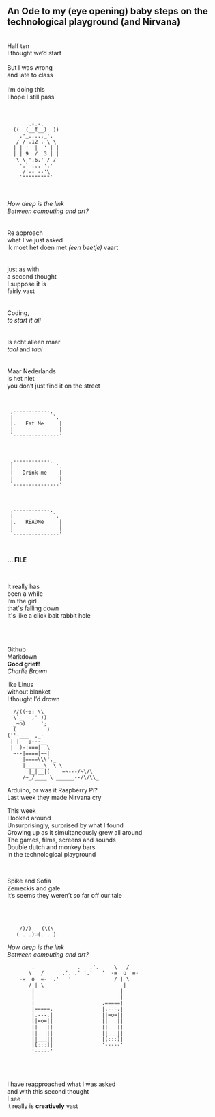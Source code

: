 ## An Ode to my (eye opening) baby steps on the technological playground (and Nirvana)

<br>
Half ten <br>   
I thought we’d start  <br>

 <br>    
But I was wrong <br>  
and late to class  <br>
  
  <br>
I’m doing this   <br>
I hope I still pass 
<br>
<br>
 <br>
 
           .-.-.
      ((  (__I__)  ))
        .'_....._'.
       / / .12 . \ \
      | | '  |  ' | |
      | | 9  /  3 | |
       \ \ '.6.' / /
        '.`-...-'.'
         /'-- --'\
        `"""""""""`  
<br>

*How deep is the link*  <br>
*Between computing and art?*  <br>
<br>
<br>
Re approach   <br>
what I’ve just asked  <br>
ik moet het doen met *(een beetje)* vaart  <br>
<br>
<br>
just as with  <br> 
a second thought   <br>
I suppose it is <br>
fairly vast  <br>
<br>
<br>
Coding,  <br>
*to start it all*  <br>
<br>
<br>
Is echt alleen maar  <br>
*taal* and *taal*  <br>
<br>
<br>
Maar Nederlands <br>
is het niet  <br>
you don’t just find it on the street  <br>

 <br>

     ,------------.                
     |             `.           
     |.   Eat Me     |     
     |               |   
     `---------------'
     
<br>     

     ,------------.                
     |              `.           
     |   Drink me    |     
     |               |   
     `---------------'

<br>

     ,------------.                
     |             `.           
     |.   READMe     |     
     |               |   
     `---------------'

<br>

**... FILE**  

 <br>

It really has <br>
been a while  <br>
I’m the girl <br>
that's falling down  <br>
It's like a click bait rabbit hole  

 <br>
 <br>

Github   
Markdown   
**Good grief!**  
*Charlie Brown*  


like Linus   
without blanket  
I thought I’d drown  


      //((~;; \\
      \`_   ,' ))  
      _~o)     ';
      (          )  
    (''-___  ,_- 
     | |   ;---__
     |  )-|===|  \
      ~--|====|~~| 
         |====\\\'._
         |______\  \ \
           |_|__|(    ~~---/~\/\ 
         /~_/____ \ ______--/\/\\_  
         


Arduino, or was it Raspberry Pi?  
Last week they made Nirvana cry  


This week   
I looked around   
Unsurprisingly, surprised by what I found  
Growing up as it simultaneously grew all around  
The games, films, screens and sounds    
Double dutch and monkey bars  
in the technological playground  

<br>

Spike and Sofia   
Zemeckis and gale  
It’s seems they weren’t so far off our tale  

 <br>
 <br>


        /)/) ⠀ (\(\
       ( . .)♡(. . )
       
       
*How deep is the link*   
*Between computing and art?*  


       
            .              .   .'.     \   /
           \   /      .'. .' '.'   '  -=  o  =-
        -=  o  =-  .'   '              / | \
           / | \                          |
            |                            |
            |                            |
            |                      .=====|
            |=====.                |.---.|
            |.---.|                ||=o=||
            ||=o=||                ||   ||
            ||   ||                ||   ||
            ||   ||                ||___||
            ||___||                |[:::]|
            |[:::]|                '-----'
            '-----'
          
     
 <br>
 <br>
     
I have reapproached what I was asked  <br>
and with this second thought <br>
I see   <br>
it really is **creatively** vast <br>

 <br>
 <br>
  <br>
 <br>

            
